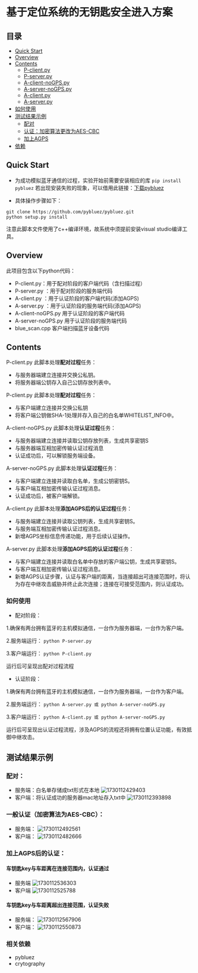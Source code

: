 # 基于定位系统的无钥匙安全进入方案

## 目录
- [Quick Start](#quick-start)
- [Overview](#overview)
- [Contents](#contents)
  - [P-client.py](#p-clientpy)
  - [P-server.py](#p-serverpy)
  - [A-client-noGPS.py](#a-client-nogpspy)
  - [A-server-noGPS.py](#a-server-nogpspy)
  - [A-client.py](#a-clientpy)
  - [A-server.py](#a-serverpy)
- [如何使用](#如何使用)
- [测试结果示例](#测试结果示例)
  - [配对](#配对)
  - [认证：加密算法更改为AES-CBC](#认证加密算法更改为aes-cbc)
  - [加上AGPS](#加上agps)
- [依赖](#依赖)

## Quick Start
* 为成功模拟蓝牙通信的过程，实验开始前需要安装相应的库
 `pip install pybluez`
 若出现安装失败的现象，可以借用此链接：[下载pybluez](https://gitcode.com/gh_mirrors/py/pybluez/overview?utm_source=highlight_word_gitcode&word=pybluez&isLogin=1)

* 具体操作步骤如下：
 ```
 git clone https://github.com/pybluez/pybluez.git
 python setup.py install
 ```
 注意此脚本文件使用了c++编译环境，故系统中须提前安装visual studio编译工具。



## Overview
此项目包含以下python代码：
* P-client.py：用于配对阶段的客户端代码（含扫描过程）
* P-server.py ：用于配对阶段的服务端代码
* A-client.py ：用于认证阶段的客户端代码(添加AGPS)
* A-server.py ：用于认证阶段的服务端代码(添加AGPS)
* A-client-noGPS.py 用于认证阶段的客户端代码
* A-server-noGPS.py 用于认证阶段的服务端代码
* blue_scan.cpp 客户端扫描蓝牙设备代码

## Contents
P-client.py
此脚本处理**配对过程**任务：
* 与服务器端建立连接并交换公私钥。
* 将服务器端公钥存入自己公钥存放列表中。

P-client.py
此脚本处理**配对过程**任务：
* 与客户端建立连接并交换公私钥
* 将客户端公钥做SHA-1处理并存入自己的白名单WHITELIST_INFO中。

A-client-noGPS.py
此脚本处理**认证过程**任务：
* 与服务器端建立连接并读取公钥存放列表，生成共享密钥S
* 与服务器端互相加密传输认证过程消息
* 认证成功后，可以解锁服务端设备。

A-server-noGPS.py
此脚本处理**认证过程**任务：
* 与客户端建立连接并读取白名单，生成公钥密钥S。
* 与客户端互相加密传输认证过程消息。
* 认证成功后，被客户端解锁。

A-client.py
此脚本处理**添加AGPS后的认证过程**任务：
* 与服务端建立连接并读取公钥列表，生成共享密钥S。
* 与服务端互相加密传输认证过程消息。
* 新增AGPS坐标信息传递功能，用于后续认证操作。

A-server.py
此脚本处理**添加AGPS后的认证过程**任务：
* 与客户端建立连接并读取白名单中存放的客户端公钥，生成共享密钥S。
* 与客户端互相加密传输认证过程消息。
* 新增AGPS认证步骤，认证与客户端的距离，当连接超出可连接范围时，将认为存在中继攻击威胁并终止此次连接；连接在可接受范围内，则认证成功。

### 如何使用
* 配对阶段：

1.确保有两台拥有蓝牙的主机模拟通信，一台作为服务器端，一台作为客户端。

2.服务端运行：
`python P-server.py`

3.客户端运行：
`python P-client.py`

运行后可呈现出配对过程流程

* 认证阶段：

1.确保有两台拥有蓝牙的主机模拟通信，一台作为服务器端，一台作为客户端。

2.服务端运行：
```python A-server.py 或 python A-server-noGPS.py```

3.客户端运行：
```python A-client.py 或 python A-server-noGPS.py```

运行后可呈现出认证过程流程，涉及AGPS的流程还将拥有位置认证功能，有效抵御中继攻击。


## 测试结果示例

### 配对：
* 服务端：白名单存储成txt形式在本地
![1730112429403](image1/README/1730112429403.png)
* 客户端：将认证成功的服务器mac地址存入txt中
![1730112393898](image1/README/1730112393898.png)

### 一般认证（加密算法为AES-CBC）：
* 服务端：
![1730112492561](image1/README/1730112492561.png)
* 客户端：
![1730112482666](image1/README/1730112482666.png)

### 加上AGPS后的认证：
#### 车钥匙key与车距离在连接范围内，认证通过
* 服务端
  ![1730112536303](image1/README/1730112536303.png)
* 客户端
  ![1730112525788](image1/README/1730112525788.png)

#### 车钥匙key与车距离超出连接范围，认证失败
* 服务端：
  ![1730112567906](image1/README/1730112567906.png)
* 客户端：
 ![1730112550873](image1/README/1730112550873.png)

### 相关依赖
* pybluez
* crytography